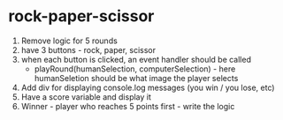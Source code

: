 # rock-paper-scissor

1. Remove logic for 5 rounds
2. have 3 buttons - rock, paper, scissor
3. when each button is clicked, an event handler should be called
    - playRound(humanSelection, computerSelection) - here humanSeletion should be what image the player selects
4. Add div for displaying console.log messages (you win / you lose, etc)
5. Have a score variable and display it
6. Winner - player who reaches 5 points first - write the logic